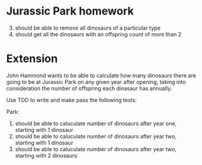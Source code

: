 # Jurassic Park homework

<!-- John Hammond wants to be able to manage the dinosaurs at Jurassic Park. (uhoh)

A dinosaur should have a type (e.g. "Tyrannosaurus", "Velociraptor", "Triceratops") and a number of offspring per year. -->

<!-- A park should have an enclosure that can have dinosaurs added to it.

Use TDD to write and make pass the following tests:

Dinosaur:
1. should have a type
2. should have a number of offspring per year

Park:
1. enclosure should start empty -->
<!-- 2. should be able to add dinosaur -->
3. should be able to remove all dinosaurs of a particular type
4. should get all the dinosaurs with an offspring count of more than 2


# Extension

John Hammond wants to be able to calculate how many dinosaurs there are going to be at Jurassic Park on any given year after opening, taking into consideration the number of offspring each dinasaur has annually.

Use TDD to write and make pass the following tests:

Park:
1. should be able to caluculate number of dinosaurs after year one, starting with 1 dinosaur
2. should be able to caluculate number of dinosaurs after year two, starting with 1 dinosaur
4. should be able to caluculate number of dinosaurs after year two, starting with 2 dinosaurs

